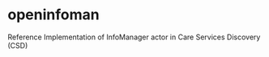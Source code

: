 openinfoman
===========

Reference Implementation of InfoManager actor in Care Services Discovery (CSD) 
